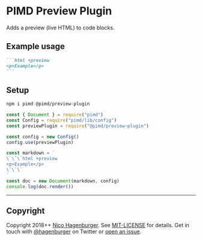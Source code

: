 # PIMD Preview Plugin

Adds a preview (live HTML) to code blocks.

## Example usage

````markdown +highlight="+preview"
```html +preview
<p>Example</p>
```
````

## Setup

```sh
npm i pimd @pimd/preview-plugin
```

```javascript +highlight=/previewPlugin/g,"require(\"@pimd/preview-plugin\")",/(?<!\/)config/g+showmore=1..2,9..11
const { Document } = require("pimd")
const Config = require("pimd/lib/config")
const previewPlugin = require("@pimd/preview-plugin")

const config = new Config()
config.use(previewPlugin)

const markdown = `
\`\`\`html +preview
<p>Example</p>
\`\`\`
`
const doc = new Document(markdown, config)
console.log(doc.render())
```

---

## Copyright

Copyright 2018++ [Nico Hagenburger](https://www.hagenburger.net). See
[MIT-LICENSE](MIT-LICENSE) for details. Get in touch with
[@hagenburger](https://twitter.com/hagenburger) on Twitter or
[open an issue](https://github.com/hagenburger/pimd/issues/new).
